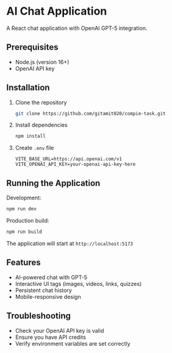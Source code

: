# AI Chat Application

A React chat application with OpenAI GPT-5 integration.

## Prerequisites

- Node.js (version 16+)
- OpenAI API key

## Installation

1. Clone the repository

   ```bash
   git clone https://github.com/gitamit020/compie-task.git
   ```

2. Install dependencies

   ```bash
   npm install
   ```

3. Create `.env` file
   ```env
   VITE_BASE_URL=https://api.openai.com/v1
   VITE_OPENAI_API_KEY=your-openai-api-key-here
   ```

## Running the Application

Development:

```bash
npm run dev
```

Production build:

```bash
npm run build
```

The application will start at `http://localhost:5173`

## Features

- AI-powered chat with GPT-5
- Interactive UI tags (images, videos, links, quizzes)
- Persistent chat history
- Mobile-responsive design

## Troubleshooting

- Check your OpenAI API key is valid
- Ensure you have API credits
- Verify environment variables are set correctly
